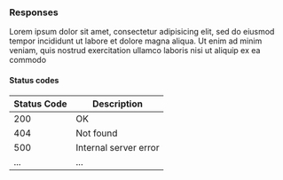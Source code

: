 ### Responses

Lorem ipsum dolor sit amet, consectetur adipisicing elit, sed do eiusmod tempor incididunt ut labore et dolore magna aliqua. Ut enim ad minim veniam, quis nostrud exercitation ullamco laboris nisi ut aliquip ex ea commodo

#### Status codes

| Status Code | Description |
| --- | --- |
| 200 | OK |
| 404 | Not found |
| 500 | Internal server error |
| ... | ... |

